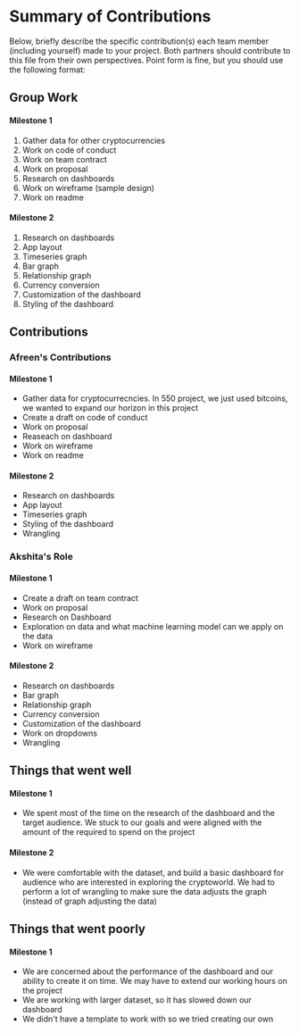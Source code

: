 # Summary of Contributions

Below, briefly describe the specific contribution(s) each team member (including yourself) made to your project. 
Both partners should contribute to this file from their own perspectives.
Point form is fine, but you should use the following format:

## Group Work

#### Milestone 1
1. Gather data for other cryptocurrencies
2. Work on code of conduct
3. Work on team contract
2. Work on proposal
3. Research on dashboards
4. Work on wireframe (sample design)
5. Work on readme

#### Milestone 2
1. Research on dashboards
2. App layout
3. Timeseries graph
4. Bar graph
5. Relationship graph
6. Currency conversion
7. Customization of the dashboard
8. Styling of the dashboard



## Contributions

### Afreen's Contributions

#### Milestone 1
- Gather data for cryptocurrecncies. In 550 project, we just used bitcoins, we wanted to expand our horizon in this project
- Create a draft on code of conduct
- Work on proposal
- Reaseach on dashboard
- Work on wireframe
- Work on readme

#### Milestone 2
- Research on dashboards
- App layout
- Timeseries graph
- Styling of the dashboard
- Wrangling



### Akshita's Role

#### Milestone 1
- Create a draft on team contract
- Work on proposal
- Research on Dashboard
- Exploration on data and what machine learning model can we apply on the data
- Work on wireframe

#### Milestone 2
- Research on dashboards
- Bar graph
- Relationship graph
- Currency conversion
- Customization of the dashboard
- Work on dropdowns
- Wrangling





## Things that went well

#### Milestone 1
- We spent most of the time on the research of the dashboard and the target audience. We stuck to our goals and were aligned with the amount of the required to spend on the project

#### Milestone 2
- We were comfortable with the dataset, and build a basic dashboard for audience who are interested in exploring the cryptoworld. We had to perform a lot of wrangling to make sure the data adjusts the graph (instead of graph adjusting the data)




## Things that went poorly

#### Milestone 1
- We are concerned about the performance of the dashboard and our ability to create it on time. We may have to extend our working hours on the project
- We are working with larger dataset, so it has slowed down our dashboard
- We didn't have a template to work with so we tried creating our own